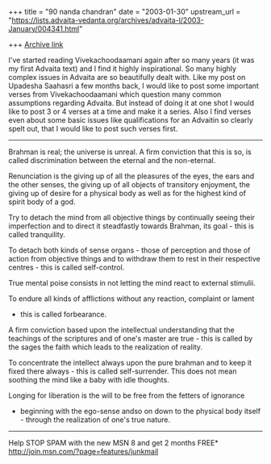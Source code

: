 +++
title = "90 nanda chandran"
date = "2003-01-30"
upstream_url = "https://lists.advaita-vedanta.org/archives/advaita-l/2003-January/004341.html"

+++
[Archive link](https://lists.advaita-vedanta.org/archives/advaita-l/2003-January/004341.html)

I've started reading Vivekachoodaamani again after so many years (it was my
first Advaita text) and I find it highly inspirational. So many highly
complex issues in Advaita are so beautifully dealt with. Like my post on
Upadesha Saahasri a few months back, I would like to post some important
verses from Vivekachoodaamani which question many common assumptions
regarding Advaita. But instead of doing it at one shot I would like to post
3 or 4 verses at a time and make it a series. Also I find verses even about
some basic issues like qualifications for an Advaitin so clearly spelt out,
that I would like to post such verses first.

---------

Brahman is real; the universe is unreal. A firm conviction that this is so,
is called discrimination between the eternal and the non-eternal.

Renunciation is the giving up of all the pleasures of the eyes, the ears and
the other senses, the giving up of all objects of transitory enjoyment, the
giving up of desire for a physical body as well as for the highest kind of
spirit body of a god.

Try to detach the mind from all objective things by continually seeing their
imperfection and to direct it steadfastly towards Brahman, its goal - this
is called tranquility.

To detach both kinds of sense organs - those of perception and those of
action from objective things and to withdraw them to rest in their
respective centres - this is called self-control.

True mental poise consists in not letting the mind react to external
stimulii.

To endure all kinds of afflictions without any reaction, complaint or lament
- this is called forbearance.

A firm conviction based upon the intellectual understanding that the
teachings of the scriptures and of one's master are true - this is called by
the sages the faith which leads to the realization of reality.

To concentrate the intellect always upon the pure brahman and to keep it
fixed there always - this is called self-surrender. This does not mean
soothing the mind like a baby with idle thoughts.

Longing for liberation is the will to be free from the fetters of ignorance
- beginning with the ego-sense andso on down to the physical body itself -
through the realization of one's true nature.

_________________________________________________________________
Help STOP SPAM with the new MSN 8 and get 2 months FREE*
http://join.msn.com/?page=features/junkmail

